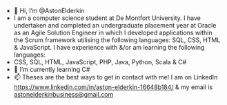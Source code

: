 - 👋 Hi, I’m @AstonElderkin
- I am a computer science student at De Montfort University. I have undertaken and completed an undergraduate placement year at Oracle as an Agile Solution Engineer in which I developed applications within the Scrum framework utilising the following languages: SQL, CSS, HTML & JavaScript. I have experience with &/or am learning the following languages:
- CSS, SQL, HTML, JavaScript, PHP, Java, Python, Scala & C#
- 🌱 I’m currently learning C#
- 📫 Theses are the best ways to get in contact with me! I am on LinkedIn https://www.linkedin.com/in/aston-elderkin-16648b184/ & my email is astonelderkinbusiness@gmail.com

<!---
AstonElderkin/AstonElderkin is a ✨ special ✨ repository because its `README.md` (this file) appears on your GitHub profile.
You can click the Preview link to take a look at your changes.
--->

